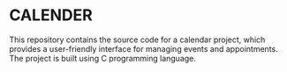 # CALENDER
This repository contains the source code for a calendar project, which provides a user-friendly interface for managing events and appointments. The project is built using C programming language.
